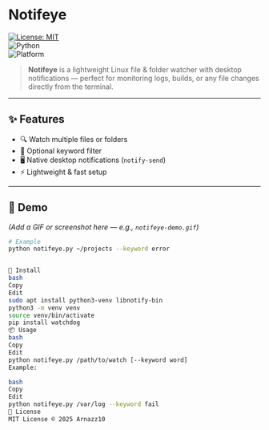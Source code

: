 # Notifeye  
[![License: MIT](https://img.shields.io/badge/License-MIT-green.svg)](LICENSE)  
![Python](https://img.shields.io/badge/Python-3.8%2B-blue)  
![Platform](https://img.shields.io/badge/Platform-Linux-lightgrey)  

> **Notifeye** is a lightweight Linux file & folder watcher with desktop notifications — perfect for monitoring logs, builds, or any file changes directly from the terminal.  

---

## ✨ Features  
- 🔍 Watch multiple files or folders  
- 🎯 Optional keyword filter  
- 🖥️ Native desktop notifications (`notify-send`)  
- ⚡ Lightweight & fast setup  

---

## 📸 Demo  
*(Add a GIF or screenshot here — e.g., `notifeye-demo.gif`)*  
```bash
# Example
python notifeye.py ~/projects --keyword error


🚀 Install
bash
Copy
Edit
sudo apt install python3-venv libnotify-bin
python3 -m venv venv
source venv/bin/activate
pip install watchdog
📦 Usage
bash
Copy
Edit
python notifeye.py /path/to/watch [--keyword word]
Example:

bash
Copy
Edit
python notifeye.py /var/log --keyword fail
📜 License
MIT License © 2025 Arnazz10
